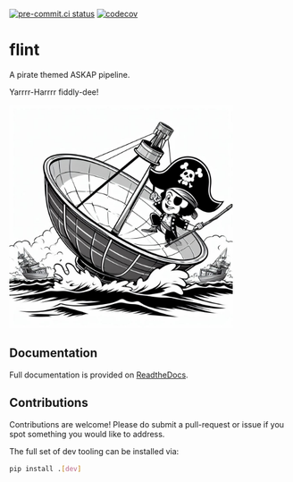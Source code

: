[![pre-commit.ci status](https://results.pre-commit.ci/badge/github/tjgalvin/flint/main.svg)](https://results.pre-commit.ci/latest/github/tjgalvin/flint/main)
[![codecov](https://codecov.io/github/tjgalvin/flint/graph/badge.svg?token=7ZEKJ78TBZ)](https://codecov.io/github/tjgalvin/flint)

# flint

<!-- SPHINX-START -->

A pirate themed ASKAP pipeline.

Yarrrr-Harrrr fiddly-dee!

<img src="_static/logo.jpeg" alt="Capn' Flint - Credit: DALLE 3" style="width:400px;"/>

## Documentation

<!-- TODO: Link to built docs -->

Full documentation is provided on
[ReadtheDocs](https://askap-flint.readthedocs.io/).

## Contributions

Contributions are welcome! Please do submit a pull-request or issue if you spot
something you would like to address.

The full set of dev tooling can be installed via:

```bash
pip install .[dev]
```
